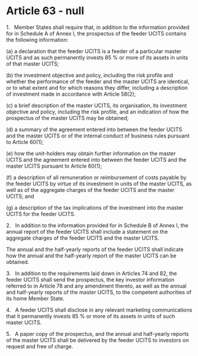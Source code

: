 # Article 63 - null


1.   Member States shall require that, in addition to the information provided for in Schedule A of Annex I, the prospectus of the feeder UCITS contains the following information:

(a) a declaration that the feeder UCITS is a feeder of a particular master UCITS and as such permanently invests 85 % or more of its assets in units of that master UCITS;

(b) the investment objective and policy, including the risk profile and whether the performance of the feeder and the master UCITS are identical, or to what extent and for which reasons they differ, including a description of investment made in accordance with Article 58(2);

(c) a brief description of the master UCITS, its organisation, its investment objective and policy, including the risk profile, and an indication of how the prospectus of the master UCITS may be obtained;

(d) a summary of the agreement entered into between the feeder UCITS and the master UCITS or of the internal conduct of business rules pursuant to Article 60(1);

(e) how the unit-holders may obtain further information on the master UCITS and the agreement entered into between the feeder UCITS and the master UCITS pursuant to Article 60(1);

(f) a description of all remuneration or reimbursement of costs payable by the feeder UCITS by virtue of its investment in units of the master UCITS, as well as of the aggregate charges of the feeder UCITS and the master UCITS; and

(g) a description of the tax implications of the investment into the master UCITS for the feeder UCITS.

2.   In addition to the information provided for in Schedule B of Annex I, the annual report of the feeder UCITS shall include a statement on the aggregate charges of the feeder UCITS and the master UCITS.

The annual and the half-yearly reports of the feeder UCITS shall indicate how the annual and the half-yearly report of the master UCITS can be obtained.

3.   In addition to the requirements laid down in Articles 74 and 82, the feeder UCITS shall send the prospectus, the key investor information referred to in Article 78 and any amendment thereto, as well as the annual and half-yearly reports of the master UCITS, to the competent authorities of its home Member State.

4.   A feeder UCITS shall disclose in any relevant marketing communications that it permanently invests 85 % or more of its assets in units of such master UCITS.

5.   A paper copy of the prospectus, and the annual and half-yearly reports of the master UCITS shall be delivered by the feeder UCITS to investors on request and free of charge.
